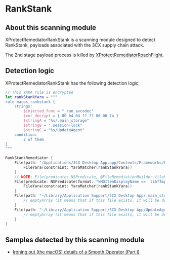 # RankStank

## About this scanning module

XProtectRemediatorRankStank is a scanning module designed to detect RankStank, payloads associated with the 3CX supply chain attack.

The 2nd stage payload process is killed by [XProtectRemediatorRoachFlight](../RoachFlight).

## Detection logic

XProtectRemediatorRankStank has the following detection logic:

```swift
// This YARA rule is encrypted
let rankStankYara = """
rule macos_rankstank {
    strings:
        $injected_func = "_run_avcodec"
        $xor_decrypt = { 80 b4 04 ?? ?? 00 00 7a }
        $stringA = "%s/.main_storage"
        $stringB = ".session-lock"
        $stringC = "%s/UpdateAgent"
    condition:
        2 of them
}
"""

RankStankRemediator {
    File(path: "/Applications/3CX Desktop App.app/Contents/Frameworks/Electron Framework.framework/Versions/A/Libraries/libffmpeg.dylib") {
        FileYara(constraint: YaraMatcher(rankStankYara))
    }
    // NOTE: File(predicate: NSPredicate, @FileRemediationBuilder fileRemediationBuilder: @escaping () -> [AnyFileCondition]) seems broken. So, file remediation based on NSPredicate is not performed.
    File(predicate: NSPredicate(format: "kMDItemDisplayName == 'libffmpeg.dylib'")) {
        FileYara(constraint: YaraMatcher(rankStankYara))
    }
    File(path: "~/Library/Application Support/3CX Desktop App/.main_storage") {
        // emptyArray (it means that if this file exists, it will be deleted unconditionally)
    }
    File(path: "~/Library/Application Support/3CX Desktop App/UpdateAgent") {
        // emptyArray (it means that if this file exists, it will be deleted unconditionally)
    }
}
```

## Samples detected by this scanning module

- [Ironing out (the macOS) details of a Smooth Operator (Part I)](https://objective-see.org/blog/blog_0x73.html)
